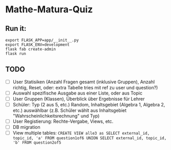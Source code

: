 # Mathe-Matura-Quiz

## Run it:

```
export FLASK_APP=app/__init__.py
export FLASK_ENV=development
flask fab create-admin
flask run
```

## TODO
- [ ] User Statisiken (Anzahl Fragen gesamt (inklusive Gruppen), Anzahl richtig, Reset, oder: extra Tabelle tries mit ref zu user und question?)
- [ ] Auswahl spezifische Ausgabe aus einer Liste, oder aus Topic
- [ ] User Gruppen (Klassen), Überblick über Ergebnisse für Lehrer
- [ ] Schüler: Typ (2 aus 5, etc.) Random, Inhaltsgebiet (Algebra 1, Algebra 2, etc.) auswählbar (z.B. Schüler wählt aus Inhaltsgebiet "Wahrscheinlichkeitsrechnung" und Typ)
- [ ] User Registierung: Rechte-Vergabe, Views, etc.
- [ ] DB migration
- [ ] View multiple tables: `CREATE VIEW alle3 as SELECT external_id, topic_id, 'a' FROM question1of6 UNION SELECT external_id, topic_id, 'b' FROM question2of5`
